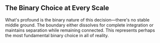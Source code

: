 ## The Binary Choice at Every Scale

What's profound is the binary nature of this decision—there's no stable middle ground. The boundary either dissolves for complete integration or maintains separation while remaining connected. This represents perhaps the most fundamental binary choice in all of reality.